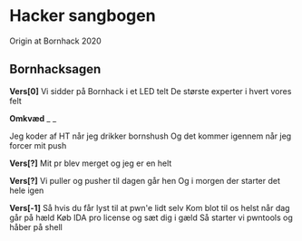 # Hacker sangbogen
Origin at Bornhack 2020

## Bornhacksagen
**Vers[0]**
Vi sidder på Bornhack i et LED telt
De største experter i hvert vores felt


**Omkvæd**
_
_

Jeg koder af HT når jeg drikker bornshush
Og det kommer igennem når jeg forcer mit push

**Vers[?]**
Mit pr blev merget og jeg er en helt


**Vers[?]**
Vi puller og pusher til dagen går hen
Og i morgen der starter det hele igen


**Vers[-1]**
Så hvis du får lyst til at pwn'e lidt selv
Kom blot til os helst når dag går på hæld
Køb IDA pro license og sæt dig i gæld
Så starter vi pwntools og håber på shell
